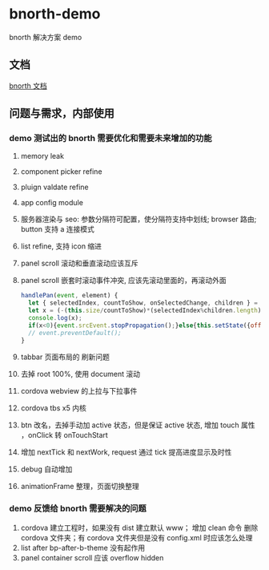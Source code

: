 # bnorth-demo

bnorth 解决方案 demo

## 文档

[bnorth 文档](//able99.github.io/#cbnorth)

## 问题与需求，内部使用

### demo 测试出的 bnorth 需要优化和需要未来增加的功能

1. memory leak
1. component picker refine
1. pluign valdate refine
1. app config module
1. 服务器渲染与 seo: 参数分隔符可配置，使分隔符支持中划线; browser 路由; button 支持 a 连接模式
1. list refine, 支持 icon 缩进
1. panel scroll 滚动和垂直滚动应该互斥
1. panel scroll 嵌套时滚动事件冲突, 应该先滚动里面的，再滚动外面

    ```js
    handlePan(event, element) {
      let { selectedIndex, countToShow, onSelectedChange, children } = this.props;
      let x = (-(this.size/countToShow)*(selectedIndex%children.length)+(event.deltaX||0));
      console.log(x);
      if(x<0){event.srcEvent.stopPropagation();}else{this.setState({offset: event.deltaX});}
      // event.preventDefault();
    }
    ```
1. tabbar 页面布局的 刷新问题
1. 去掉 root 100%, 使用 document 滚动
1. cordova webview 的上拉与下拉事件
1. cordova tbs x5 内核
1. btn 改名，去掉手动加 active 状态，但是保证 active 状态, 增加 touch 属性 ，onClick 转 onTouchStart
1. 增加 nextTick 和 nextWork, request 通过 tick 提高进度显示及时性
1. debug 自动增加 <allow-navigation href="*" />
1. animationFrame 整理，页面切换整理


### demo 反馈给 bnorth 需要解决的问题
1. cordova 建立工程时，如果没有 dist 建立默认 www； 增加 clean 命令 删除 cordova 文件夹；有 cordova 文件夹但是没有 config.xml 时应该怎么处理
1. list after bp-after-b-theme 没有起作用
1. panel container scroll 应该 overflow hidden

